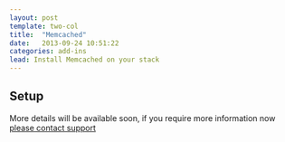 ```yaml
---
layout: post
template: two-col
title:  "Memcached"
date:   2013-09-24 10:51:22
categories: add-ins
lead: Install Memcached on your stack
---
```



## Setup

More details will be available soon, if you require more information now <a href="mailto:support@cloud66.com">please contact support</a>
